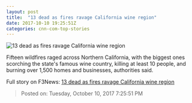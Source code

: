 ```yaml
---
layout: post
title:  "13 dead as fires ravage California wine region"
date: 2017-10-10 19:25:51Z
categories: cnn-com-top-stories
---
```


![13 dead as fires ravage California wine region](http://i2.cdn.cnn.com/cnnnext/dam/assets/171009071730-01-napa-county-wildfire-super-tease.jpg)

Fifteen wildfires raged across Northern California, with the biggest ones scorching the state's famous wine country, killing at least 10 people, and burning over 1,500 homes and businesses, authorities said.


Full story on F3News: [13 dead as fires ravage California wine region](http://www.f3nws.com/n/cnBybF)

> Posted on: Tuesday, October 10, 2017 7:25:51 PM
